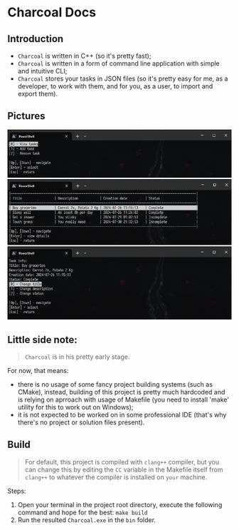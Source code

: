 # Charcoal Docs
## Introduction
* `Charcoal` is written in C++ (so it's pretty fast);
* `Charcoal` is written in a form of command line application with simple and intuitive CLI;
* `Charcoal` stores your tasks in JSON files (so it's pretty easy for me, as a developer, to work with them, and for you, as a user, to import and export them).

## Pictures
![Start menu](/assets/images/menu.png)
![Tasks list](/assets/images/tasks.png)
![Individual task info](/assets/images/taskinfo.png)

## Little side note:
> `Charcoal` is in his pretty early stage.

For now, that means:
* there is no usage of some fancy project building systems (such as CMake), instead, building of this project is pretty much hardcoded and is relying on aprroach with usage of Makefile (you need to install 'make' utility for this to work out on Windows);
* it is not expected to be worked on in some professional IDE (that's why there's no project or solution files present).

## Build
> For default, this project is compiled with `clang++` compiler, but you can change this by editing the `CC` variable in the Makefile itself from `clang++` to whatever the compiler is installed on `your` machine.

Steps:
1. Open your terminal in the project root directory, execute the following command and hope for the best:
`make build`
2. Run the resulted `Charcoal.exe`  in the `bin` folder.
